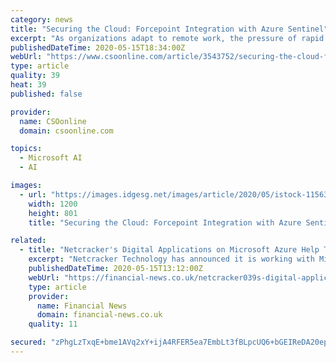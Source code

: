 ```yaml
---
category: news
title: "Securing the Cloud: Forcepoint Integration with Azure Sentinel"
excerpt: "As organizations adapt to remote work, the pressure of rapid cloud transformation increases—and security implications grow more complex."
publishedDateTime: 2020-05-15T18:34:00Z
webUrl: "https://www.csoonline.com/article/3543752/securing-the-cloud-forcepoint-integration-with-azure-sentinel.html"
type: article
quality: 39
heat: 39
published: false

provider:
  name: CSOonline
  domain: csoonline.com

topics:
  - Microsoft AI
  - AI

images:
  - url: "https://images.idgesg.net/images/article/2020/05/istock-1156386758-100842178-large.jpg"
    width: 1200
    height: 801
    title: "Securing the Cloud: Forcepoint Integration with Azure Sentinel"

related:
  - title: "Netcracker's Digital Applications on Microsoft Azure Help Telco Service Providers Accelerate Cloud Service Innovation"
    excerpt: "Netcracker Technology has announced it is working with Microsoft to offer its Digital BSS/OSS and Orchestration applications on Microsoft Azure, the company said. Netcracker is collaborating with Microsoft to integrate Azure Machine Learning (ML) and AI services with Netcracker´s Advanced Analytics to add intelligent contextual decisioning and recommendations to enable more personalized customer engagements."
    publishedDateTime: 2020-05-15T13:12:00Z
    webUrl: "https://financial-news.co.uk/netcracker039s-digital-applications-on-microsoft-azure/"
    type: article
    provider:
      name: Financial News
      domain: financial-news.co.uk
    quality: 11

secured: "zPhgLzTxqE+bme1AVq2xY+ijA4RFER5ea7EmbLt3fBLpcUQ6+bGEIReDA20ep2MXujwTwRWfxhxZ2PSJFOtQbTlvSeP0uzTPp9QztLcbIDTg/XEyGta5FLJm9hoEubqMwI9nBhqsKaXubzYpcc1peuZludTm2VsmWnOUBxizZumB5Ekd5tq9NIZefHTCbOSNCLPnbyaRvlQ1yvfvIrweGCsF/BM4O4KuClz1sR64OyFdRjkCDluMq/L6DWcTNxQfmIVrgKfq4IgQ4wnKKlj92+VTJgoScWQIC2os3A1KYeId+tAolTpVQbXXfLqoFb9r;K+FwUOT4PbCM43KS9iEXxQ=="
---
```


